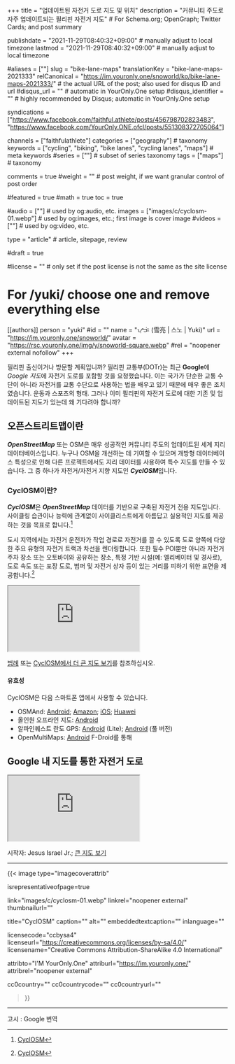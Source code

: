 +++
title = "업데이트된 자전거 도로 지도 및 위치"
description = "커뮤니티 주도로 자주 업데이트되는 필리핀 자전거 지도"                                                    # For Schema.org; OpenGraph; Twitter Cards; and post summary

publishdate = "2021-11-29T08:40:32+09:00"                                        # manually adjust to local timezone
lastmod = "2021-11-29T08:40:32+09:00"                                        # manually adjust to local timezone

#aliases = [""]
slug = "bike-lane-maps"
translationKey = "bike-lane-maps-2021333"
relCanonical = "https://im.youronly.one/snoworld/ko/bike-lane-maps-2021333/"                                                   # the actual URL of the post; also used for disqus ID and url
#disqus_url = ""                                                    # automatic in YourOnly.One setup
#disqus_identifier = ""                                             # highly recommended by Disqus; automatic in YourOnly.One setup

syndications = ["https://www.facebook.com/faithful.athlete/posts/456798702823483", "https://www.facebook.com/YourOnly.ONE.ofcl/posts/551308372705064"]

channels = ["faithfulathlete"]
categories = ["geography"]                                                   # taxonomy
keywords = ["cycling", "biking", "bike lanes", "cycling lanes", "maps"]                                                     # meta keywords
#series = [""]                                                       # subset of series taxonomy
tags = ["maps"]                                                         # taxonomy

comments = true
#weight = ""                                                        # post weight, if we want granular control of post order

#featured = true
#math = true
toc = true

#audio = [""]                                                        # used by og:audio, etc.
images = ["images/c/cyclosm-01.webp"]                                                       # used by og:images, etc.; first image is cover image
#videos = [""]                                                       # used by og:video, etc.

type = "article"                                                           # article, sitepage, review

#draft = true

#license = ""                                                       # only set if the post license is not the same as the site license

# For /yuki/ choose one and remove everything else
[[authors]]
  person = "yuki"
  #id = ""
  name = "ᜌᜓᜃᜒ (雪亮 | 스노 | Yuki)"
  url = "https://im.youronly.one/snoworld/"
  avatar = "https://rsc.youronly.one/img/y/snoworld-square.webp"
  #rel = "noopener external nofollow"
+++

필리핀 출신이거나 방문할 계획입니까? 필리핀 교통부(DOTr)는 최근 **Google**에 *Google 지도*에 자전거 도로를 포함할 것을 요청했습니다. 이는 국가가 단순한 교통 수단이 아니라 자전거를 교통 수단으로 사용하는 법을 배우고 있기 때문에 매우 좋은 조치였습니다. 운동과 스포츠의 형태. 그러나 이미 필리핀의 자전거 도로에 대한 기존 및 업데이트된 지도가 있는데 왜 기다려야 합니까?

<!--more-->

## 오픈스트리트맵이란

***OpenStreetMap*** 또는 OSM은 매우 성공적인 커뮤니티 주도의 업데이트된 세계 지리 데이터베이스입니다. 누구나 OSM을 개선하는 데 기여할 수 있으며 개방형 데이터베이스 특성으로 인해 다른 프로젝트에서도 지리 데이터를 사용하여 특수 지도를 만들 수 있습니다. 그 중 하나가 자전거/자전거 지향 지도인 ***CyclOSM***입니다.

### CyclOSM이란?

***CyclOSM***은 ***OpenStreetMap*** 데이터를 기반으로 구축된 자전거 전용 지도입니다. 사이클링 습관이나 능력에 관계없이 사이클리스트에게 아름답고 실용적인 지도를 제공하는 것을 목표로 합니다.[^a]

도시 지역에서는 자전거 운전자가 작업 경로로 자전거를 끌 수 있도록 도로 양쪽에 다양한 주요 유형의 자전거 트랙과 차선을 렌더링합니다. 또한 필수 POI뿐만 아니라 자전거 주차 장소 또는 오토바이와 공유하는 장소, 특정 기반 시설(예: 엘리베이터 및 경사로), 도로 속도 또는 포장 도로, 범퍼 및 자전거 상자 등이 있는 거리를 피하기 위한 표면을 제공합니다.[^a]

[^a]: [CyclOSM](https://www.cyclosm.org)

<div class="responsive_embedframe"><iframe src="https://www.openstreetmap.org/export/embed.html?bbox=120.96642494201662%2C14.524183738283355%2C121.09156608581543%2C14.590560833157706&amp;layer=cyclosm" sandbox="allow-same-origin allow-scripts" allow="accelerometer; encrypted-media; gyroscope; picture-in-picture; fullscreen"></iframe></div>

[범례](https://www.cyclosm.org/legend.html) 또는 [CyclOSM에서 더 큰 지도 보기](https://www.cyclosm.org/#map=14/14.5597/121.0365/cyclosm)를 참조하십시오.

#### 유효성

CyclOSM은 다음 스마트폰 앱에서 사용할 수 있습니다.

- OSMAnd: [Android](https://play.google.com/store/apps/details?id=net.osmand.plus); [Amazon](http://www.amazon.com/gp/product/B00D0SEGMC/ref=mas_pm_OsmAnd-Maps-Navigation); [iOS](https://itunes.apple.com/app/apple-store/id934850257?pt=2123532&ct=WebSite&mt=8); [Huawei](https://appgallery.huawei.com/app/C101486545)
- 올인원 오프라인 지도: [Android](https://play.google.com/store/apps/details?id=net.psyberia.offlinemaps)
- 알파인퀘스트 란도 GPS: [Android](https://play.google.com/store/apps/details?id=psyberia.alpinequest.free) (Lite); [Android](https://play.google.com/store/apps/details?id=psyberia.alpinequest.full) (풀 버전)
- OpenMultiMaps: [Android](https://f-droid.org/packages/app.fedilab.openmaps/) F-Droid를 통해

## Google 내 지도를 통한 자전거 도로

<div class="responsive_embedframe"><iframe src="https://www.google.com/maps/d/embed?mid=1MUEnacNSB60OpJQG0ViAnzJ6ECrA5z7p" sandbox="allow-same-origin allow-scripts" allow="accelerometer; encrypted-media; gyroscope; picture-in-picture; fullscreen"></iframe></div>

시작자: Jesus Israel Jr.; [큰 지도 보기](https://www.google.com/maps/d/viewer?mid=1MUEnacNSB60OpJQG0ViAnzJ6ECrA5z7p&ll=14.598237980859727%2C121.0651953487783&z=13)

---

{{< image
  type="imagecoverattrib"

  isrepresentativeofpage=true

  link="images/c/cyclosm-01.webp"
  linkrel="noopener external"
  thumbnailurl=""

  title="CyclOSM"
  caption=""
  alt=""
  embeddedtextcaption=""
  inlanguage=""

  licensecode="ccbysa4"
  licenseurl="https://creativecommons.org/licenses/by-sa/4.0/"
  licensename="Creative Commons Attribution-ShareAlike 4.0 International"

  attribto="I'M YourOnly.One"
  attriburl="https://im.youronly.one/"
  attribrel="noopener external"

  cc0country=""
  cc0countrycode=""
  cc0countryurl=""
>}}

---

고시 : Google 번역
